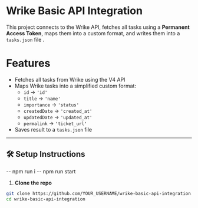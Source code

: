 # Wrike Basic API Integration

This project connects to the Wrike API, fetches all tasks using a **Permanent Access Token**, maps them into a custom format, and writes them into a `tasks.json` file .


# Features

- Fetches all tasks from Wrike using the V4 API
- Maps Wrike tasks into a simplified custom format:
  - `id` → `'id'`
  - `title` → `'name'`
  - `importance` → `'status'`
  - `createdDate` → `'created_at'`
  - `updatedDate` → `'updated_at'`
  - `permalink` → `'ticket_url'`
- Saves result to a `tasks.json` file

---

## 🛠 Setup Instructions
-- npm run i
-- npm run start

1. **Clone the repo**

```bash
git clone https://github.com/YOUR_USERNAME/wrike-basic-api-integration.git
cd wrike-basic-api-integration